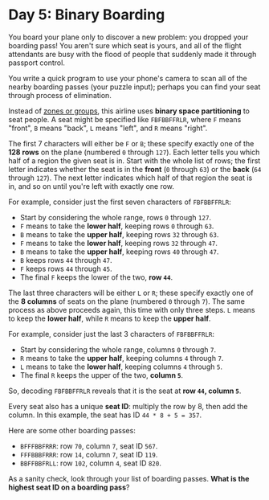 # Day 5: Binary Boarding
You board your plane only to discover a new problem: you dropped your boarding pass! You aren't sure which seat is yours, 
and all of the flight attendants are busy with the flood of people that suddenly made it through passport control.

You write a quick program to use your phone's camera to scan all of the nearby boarding passes (your puzzle input); 
perhaps you can find your seat through process of elimination.

Instead of [zones or groups](https://www.youtube.com/watch?v=oAHbLRjF0vo), this airline uses **binary space 
partitioning** to seat people. A seat might be specified like `FBFBBFFRLR`, where `F` means "front", `B` means "back", 
`L` means "left", and `R` means "right".

The first 7 characters will either be `F` or `B`; these specify exactly one of the **128 rows** on the plane (numbered 
`0` through `127`). Each letter tells you which half of a region the given seat is in. Start with the whole list of rows; 
the first letter indicates whether the seat is in the **front** (`0` through `63`) or the **back** (`64` through `127`). 
The next letter indicates which half of that region the seat is in, and so on until you're left with exactly one row.

For example, consider just the first seven characters of `FBFBBFFRLR`:
* Start by considering the whole range, rows `0` through `127`.
* `F` means to take the **lower half**, keeping rows `0` through `63`.
* `B` means to take the **upper half**, keeping rows `32` through `63`.
* `F` means to take the **lower half**, keeping rows `32` through `47`.
* `B` means to take the **upper half**, keeping rows `40` through `47`.
* `B` keeps rows `44` through `47`.
* `F` keeps rows `44` through `45`.
* The final `F` keeps the lower of the two, **row `44`**.

The last three characters will be either `L` or `R`; these specify exactly one of the **8 columns** of seats on the 
plane (numbered `0` through `7`). The same process as above proceeds again, this time with only three steps. `L` means 
to keep the **lower half**, while `R` means to keep the **upper half**.

For example, consider just the last 3 characters of `FBFBBFFRLR`:
* Start by considering the whole range, columns `0` through `7`.
* `R` means to take the **upper half**, keeping columns `4` through `7`.
* `L` means to take the **lower half**, keeping columns `4` through `5`.
* The final `R` keeps the upper of the two, **column `5`**.

So, decoding `FBFBBFFRLR` reveals that it is the seat at **row `44`, column `5`**.

Every seat also has a unique **seat ID**: multiply the row by 8, then add the column. In this example, the seat has ID 
`44 * 8 + 5 = 357`.

Here are some other boarding passes:
* `BFFFBBFRRR`: row `70`, column `7`, seat ID `567`.
* `FFFBBBFRRR`: row `14`, column `7`, seat ID `119`.
* `BBFFBBFRLL`: row `102`, column `4`, seat ID `820`.

As a sanity check, look through your list of boarding passes. **What is the highest seat ID on a boarding pass**?
